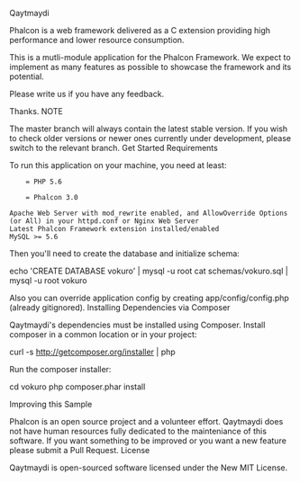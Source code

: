 Qaytmaydi

Phalcon is a web framework delivered as a C extension providing high performance and lower resource consumption.

This is a mutli-module application for the Phalcon Framework. We expect to implement as many features as possible to showcase the framework and its potential.

Please write us if you have any feedback.

Thanks.
NOTE

The master branch will always contain the latest stable version. If you wish to check older versions or newer ones currently under development, please switch to the relevant branch.
Get Started
Requirements

To run this application on your machine, you need at least:

        = PHP 5.6

        = Phalcon 3.0

    Apache Web Server with mod_rewrite enabled, and AllowOverride Options (or All) in your httpd.conf or Nginx Web Server
    Latest Phalcon Framework extension installed/enabled
    MySQL >= 5.6

Then you'll need to create the database and initialize schema:

echo 'CREATE DATABASE vokuro' | mysql -u root
cat schemas/vokuro.sql | mysql -u root vokuro

Also you can override application config by creating app/config/config.php (already gitignored).
Installing Dependencies via Composer

Qaytmaydi's dependencies must be installed using Composer. Install composer in a common location or in your project:

curl -s http://getcomposer.org/installer | php

Run the composer installer:

cd vokuro
php composer.phar install

Improving this Sample

Phalcon is an open source project and a volunteer effort. Qaytmaydi does not have human resources fully dedicated to the mainteniance of this software. If you want something to be improved or you want a new feature please submit a Pull Request.
License

Qaytmaydi is open-sourced software licensed under the New MIT License.